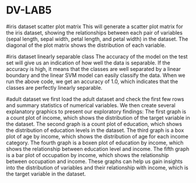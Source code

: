 # DV-LAB5

#iris dataset scatter plot matrix
This will generate a scatter plot matrix for the iris dataset,
showing the relationships between each pair of variables (sepal length, sepal width, petal length, and petal width) in the dataset. 
The diagonal of the plot matrix shows the distribution of each variable.

#iris dataset linearly separable class
The accuracy of the model on the test set will give us an indication of how well the data is separable. 
If the accuracy is high, it means that the classes are well separated by a linear boundary and the linear SVM model can easily classify the data.
When we run the above code, we get an accuracy of 1.0, which indicates that the classes are perfectly linearly separable.

#adult dataset
we first load the adult dataset and check the first few rows and summary statistics of numerical variables.
We then create several explanatory graphics to present our exploratory findings:
The first graph is a count plot of income, which shows the distribution of the target variable in the dataset.
The second graph is a count plot of education, which shows the distribution of education levels in the dataset.
The third graph is a box plot of age by income, which shows the distribution of age for each income category.
The fourth graph is a boxen plot of education by income, which shows the relationship between education level and income.
The fifth graph is a bar plot of occupation by income, which shows the relationship between occupation and income.
These graphs can help us gain insights into the distribution of variables and their relationship with income, which is the target variable in the dataset.

